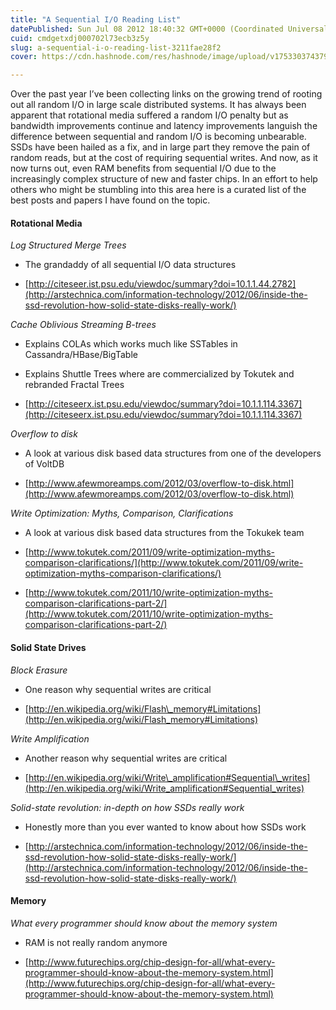 ```yaml
---
title: "A Sequential I/O Reading List"
datePublished: Sun Jul 08 2012 18:40:32 GMT+0000 (Coordinated Universal Time)
cuid: cmdgetxdj000702l73ecb3z5y
slug: a-sequential-i-o-reading-list-3211fae28f2
cover: https://cdn.hashnode.com/res/hashnode/image/upload/v1753303743799/d27aa84a-a3cf-46fb-b88c-8b33231416be.jpeg

---
```


Over the past year I’ve been collecting links on the growing trend of rooting out all random I/O in large scale distributed systems. It has always been apparent that rotational media suffered a random I/O penalty but as bandwidth improvements continue and latency improvements languish the difference between sequential and random I/O is becoming unbearable. SSDs have been hailed as a fix, and in large part they remove the pain of random reads, but at the cost of requiring sequential writes. And now, as it now turns out, even RAM benefits from sequential I/O due to the increasingly complex structure of new and faster chips. In an effort to help others who might be stumbling into this area here is a curated list of the best posts and papers I have found on the topic.

#### Rotational Media

*Log Structured Merge Trees*

* The grandaddy of all sequential I/O data structures
    
* [http://citeseer.ist.psu.edu/viewdoc/summary?doi=10.1.1.44.2782](http://arstechnica.com/information-technology/2012/06/inside-the-ssd-revolution-how-solid-state-disks-really-work/)
    

*Cache Oblivious Streaming B-trees*

* Explains COLAs which works much like SSTables in Cassandra/HBase/BigTable
    
* Explains Shuttle Trees where are commercialized by Tokutek and rebranded Fractal Trees
    
* [http://citeseerx.ist.psu.edu/viewdoc/summary?doi=10.1.1.114.3367](http://citeseerx.ist.psu.edu/viewdoc/summary?doi=10.1.1.114.3367)
    

*Overflow to disk*

* A look at various disk based data structures from one of the developers of VoltDB
    
* [http://www.afewmoreamps.com/2012/03/overflow-to-disk.html](http://www.afewmoreamps.com/2012/03/overflow-to-disk.html)
    

*Write Optimization: Myths, Comparison, Clarifications*

* A look at various disk based data structures from the Tokukek team
    
* [http://www.tokutek.com/2011/09/write-optimization-myths-comparison-clarifications/](http://www.tokutek.com/2011/09/write-optimization-myths-comparison-clarifications/)
    
* [http://www.tokutek.com/2011/10/write-optimization-myths-comparison-clarifications-part-2/](http://www.tokutek.com/2011/10/write-optimization-myths-comparison-clarifications-part-2/)
    

#### Solid State Drives

*Block Erasure*

* One reason why sequential writes are critical
    
* [http://en.wikipedia.org/wiki/Flash\_memory#Limitations](http://en.wikipedia.org/wiki/Flash_memory#Limitations)
    

*Write Amplification*

* Another reason why sequential writes are critical
    
* [http://en.wikipedia.org/wiki/Write\_amplification#Sequential\_writes](http://en.wikipedia.org/wiki/Write_amplification#Sequential_writes)
    

*Solid-state revolution: in-depth on how SSDs really work*

* Honestly more than you ever wanted to know about how SSDs work
    
* [http://arstechnica.com/information-technology/2012/06/inside-the-ssd-revolution-how-solid-state-disks-really-work/](http://arstechnica.com/information-technology/2012/06/inside-the-ssd-revolution-how-solid-state-disks-really-work/)
    

#### Memory

*What every programmer should know about the memory system*

* RAM is not really random anymore
    
* [http://www.futurechips.org/chip-design-for-all/what-every-programmer-should-know-about-the-memory-system.html](http://www.futurechips.org/chip-design-for-all/what-every-programmer-should-know-about-the-memory-system.html)